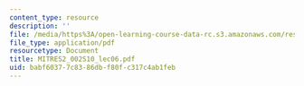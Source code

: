 ```yaml
---
content_type: resource
description: ''
file: /media/https%3A/open-learning-course-data-rc.s3.amazonaws.com/res-2-002-finite-element-procedures-for-solids-and-structures-spring-2010/babf60377c8386dbf80fc317c4ab1feb_MITRES2_002S10_lec06.pdf
file_type: application/pdf
resourcetype: Document
title: MITRES2_002S10_lec06.pdf
uid: babf6037-7c83-86db-f80f-c317c4ab1feb
---
```

